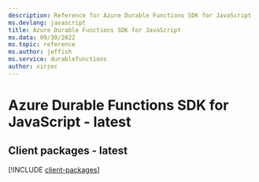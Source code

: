 ```yaml
---
description: Reference for Azure Durable Functions SDK for JavaScript
ms.devlang: javascript
title: Azure Durable Functions SDK for JavaScript
ms.data: 09/30/2022
ms.topic: reference
ms.author: jeffish
ms.service: durablefunctions
author: xirzec
---
```

# Azure Durable Functions SDK for JavaScript - latest

## Client packages - latest
[!INCLUDE [client-packages](durable-functions-client-index.md)]